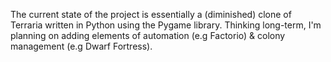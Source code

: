 The current state of the project is essentially a (diminished) clone of Terraria written in Python using the Pygame library.
Thinking long-term, I'm planning on adding elements of automation (e.g Factorio) & colony management (e.g Dwarf Fortress).  
